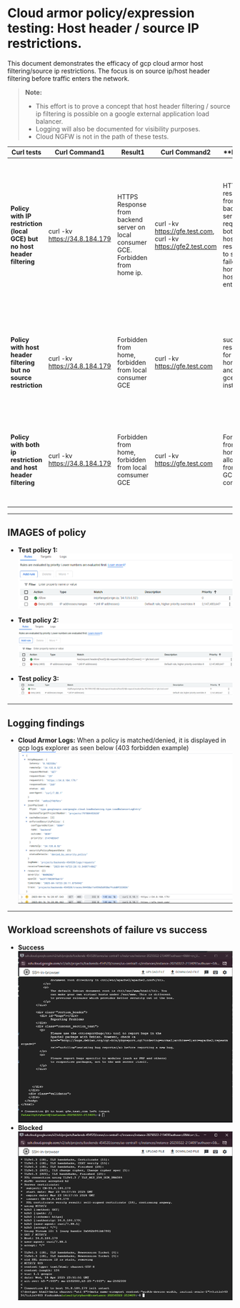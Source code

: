 # Cloud armor policy/expression testing: Host header / source IP restrictions.

This document demonstrates the efficacy of gcp cloud armor host filtering/source ip restrictions. The focus is on source ip/host header filtering before traffic enters the network.

> **Note:**  
> - This effort is to prove a concept that host header filtering / source ip filtering is possible on a google external application load balancer.
> - Logging will also be documented for visibility purposes.
> - Cloud NGFW is not in the path of these tests.

| **Curl tests**            | **Curl Command1**                                              | **Result1** | **Curl Command2** | **Result2 |    **NOTES**    |
|-------------------------|---------------------------------------------------------------------------------------------------|------------------------------------------|----------------------------|------------------------------------------------|------------------------------------------------------------------------|
| **Policy with IP restriction (local GCE) but no host header filtering**       |                  curl -kv https://34.8.184.179                   | HTTPS Response from backend server on local consumer GCE. Forbidden from home ip. |       curl -kv https://gfe.test.com, curl -kv https://gfe2.test.com       | HTTPS response from backend server on request to both hostnames resolving to same IP, failed from home with host entries. |         I created two dns entries for the same IP of the load balancer to prove it would work without host filtering. Both curl commands were performed on a local GCE instance.            |
| **Policy with host header filtering but no source restriction** | curl -kv https://34.8.184.179 | Forbidden from home, forbidden from local consumer GCE | curl -kv https://gfe.test.com | successful response for both home ip and local gce instance. | I made both a private and public DNS zone for the LB to be resolvable internally and externally by hostname |
| **Policy with both ip restriction and host header filtering**       | curl -kv https://34.8.184.179                 | Forbidden from home, forbidden from local comsumer GCE | curl -kv https://gfe.test.com | Forbidden from home, allowed from local GCE consumer | This gave the desired effect of whitelisting one IP while being able to control ingress traffic host headers as well. |


---

## IMAGES of policy

- **Test policy 1:**
  ![image](./images/test1.png)

- **Test policy 2:**
  ![image](./images/test2.png)

- **Test policy 3:**  
  ![image](./images/test3.png)



---

## Logging findings

- **Cloud Armor Logs:**
  When a policy is matched/denied, it is displayed in gcp logs explorer as seen below (403 forbidden example)
  ![image](./images/logsexplorer.png)


---

## Workload screenshots of failure vs success

- **Success**
  ![image](./images/success.png)
- **Blocked**
  ![image](./images/fail.png)
  



